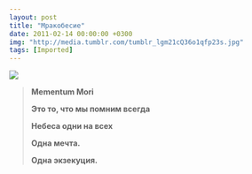 ```yaml
---
layout: post
title: "Мракобесие"
date: 2011-02-14 00:00:00 +0300
img: "http://media.tumblr.com/tumblr_lgm21cQ36o1qfp23s.jpg"
tags: [Imported]
---
```


![](tumblr_lgm21cQ36o1qfp23s.jpg)

> **Mementum Mori**
> 
> **Это то, что мы помним всегда**
> 
> **Небеса одни на всех**
> 
> **Одна мечта.**
> 
> **Одна экзекуция.**